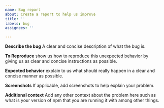 ```yaml
---
name: Bug report
about: Create a report to help us improve
title: ''
labels: bug
assignees: ''

---
```


**Describe the bug**
A clear and concise description of what the bug is.

**To Reproduce**
show us how to reproduce this unexpected behavior by giving us as clear and concise instructions as possible.

**Expected behavior**
explain to us what should really happen in a clear and concise manner as possible.

**Screenshots**
If applicable, add screenshots to help explain your problem.

**Additional context**
Add any other context about the problem here such as what is your version of npm that you are running it with among other things.
